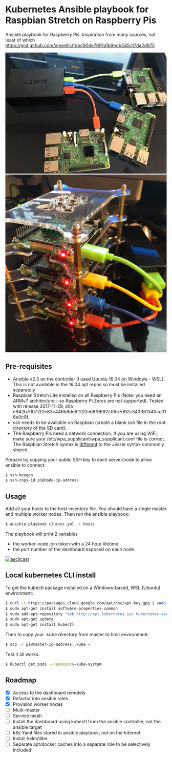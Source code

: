# Kubernetes Ansible playbook for Raspbian Stretch on Raspberry Pis

Ansible playbook for Raspberry Pis. Inspiration from many sources, not least of which https://gist.github.com/alexellis/fdbc90de7691a1b9edb545c17da2d975

![](cluster.jpg)
![](cluster2.jpg)

## Pre-requisites

* Ansible v2.3 on the controller (I used Ubuntu 16.04 on Windows - WSL). This is not available in the 16.04 apt repos so must be installed separately
* Raspbian Stretch Lite installed on all Raspberry Pis (Note: you need an ARMv7 architecture - so Raspberry Pi Zeros are not supported). Tested with release 2017-11-29, sha e942b70072f2e83c446b9de6f202eb8f9692c06e7d92c343361340cc016e0c9f.
* ssh needs to be available on Raspbian (create a blank ssh file in the root directory of the SD card).
* The Raspberry Pis need a network connection. If you are using WiFi, make sure your /etc/wpa_supplicant/wpa_supplicant.conf file is correct. The Raspbian Stretch syntax is [different](https://howchoo.com/g/ndy1zte2yjn/how-to-set-up-wifi-on-your-raspberry-pi-without-ethernet) to the Jessie syntax commonly shared. 

Prepare by copying your public SSH key to each server/node to allow ansible to connect:

```bash
$ ssh-keygen
$ ssh-copy-id pi@node-ip-address
```

## Usage

Add all your hosts to the host inventory file. You should have a single master and multiple worker nodes. Then run the ansible playbook: 

```bash 
$ ansible-playbook cluster.yml -i hosts
```

The playbook will print 2 variables
* the worker-node join token with a 24 hour lifetime
* the port number of the dashboard exposed on each node

[![asciicast](https://asciinema.org/a/2idgjSVX9A2UUpLROCdYlQUKC.png)](https://asciinema.org/a/2idgjSVX9A2UUpLROCdYlQUKC?speed=4)

## Local kubernetes CLI install

To get the kubectl package installed on a Windows-based, WSL (Ubuntu) environment: 

```bash
$ curl -s https://packages.cloud.google.com/apt/doc/apt-key.gpg | sudo apt-key add -
$ sudo apt-get install software-properties-common
$ sudo add-apt-repository "deb http://apt.kubernetes.io/ kubernetes-xenial main"
$ sudo apt-get update
$ sudo apt-get install kubectl
```

Then to copy your .kube directory from master to host environment:

```bash
$ scp -r pi@master-ip-address:.kube ~
```

Test it all works:

```bash
$ kubectl get pods --namespace=kube-system
```

## Roadmap

- [x] Access to the dashboard remotely
- [x] Refactor into ansible roles
- [x] Provision worker nodes
- [ ] Multi-master
- [ ] Service mesh
- [ ] Install the dashboard using kubectl from the ansible controller, not the ansible target
- [ ] k8s Yaml files stored in ansible playbook, not on the Internet
- [ ] Install helm/tiller
- [ ] Separate apt/docker caches into a separate role to be selectively included